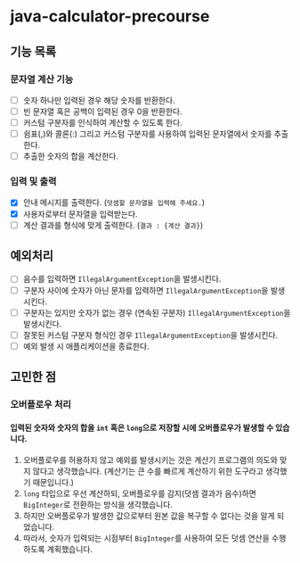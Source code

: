 # java-calculator-precourse

## 기능 목록

### 문자열 계산 기능
- [ ] 숫자 하나만 입력된 경우 해당 숫자를 반환한다.
- [ ] 빈 문자열 혹은 공백이 입력된 경우 0을 반환한다.
- [ ] 커스텀 구분자를 인식하여 계산할 수 있도록 한다.
- [ ] 쉼표(,)와 콜론(:) 그리고 커스텀 구분자를 사용하여 입력된 문자열에서 숫자를 추출한다.
- [ ] 추출한 숫자의 합을 계산한다.

### 입력 및 출력
- [x] 안내 메시지를 출력한다. (`덧셈할 문자열을 입력해 주세요.`)
- [x] 사용자로부터 문자열을 입력받는다.
- [ ] 계산 결과를 형식에 맞게 출력한다. (`결과 : {계산 결과}`)

## 예외처리
- [ ] 음수를 입력하면 `IllegalArgumentException`을 발생시킨다.
- [ ] 구분자 사이에 숫자가 아닌 문자를 입력하면 `IllegalArgumentException`을 발생시킨다.
- [ ] 구분자는 있지만 숫자가 없는 경우 (연속된 구분자) `IllegalArgumentException`을 발생시킨다.
- [ ] 잘못된 커스텀 구분자 형식인 경우 `IllegalArgumentException`을 발생시킨다.
- [ ] 예외 발생 시 애플리케이션을 종료한다.

## 고민한 점
### 오버플로우 처리
#### 입력된 숫자와 숫자의 합을 `int` 혹은 `long`으로 저장할 시에 오버플로우가 발생할 수 있습니다.
1. 오버플로우를 허용하지 않고 예외를 발생시키는 것은 계산기 프로그램의 의도와 맞지 않다고 생각했습니다. (계산기는 큰 수를 빠르게 계산하기 위한 도구라고 생각했기 때문입니다.)
2. `long` 타입으로 우선 계산하되, 오버플로우를 감지(덧셈 결과가 음수)하면 `BigInteger`로 전환하는 방식을 생각했습니다.
3. 하지만 오버플로우가 발생한 값으로부터 원본 값을 복구할 수 없다는 것을 알게 되었습니다.
4. 따라서, 숫자가 입력되는 시점부터 `BigInteger`를 사용하여 모든 덧셈 연산을 수행하도록 계획했습니다.
